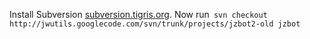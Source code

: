 Install Subversion [subversion.tigris.org](http://subversion.tigris.org/).
Now run```
svn checkout http://jwutils.googlecode.com/svn/trunk/projects/jzbot2-old jzbot```
